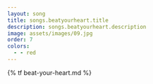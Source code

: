 ```yaml
---
layout: song
title: songs.beatyourheart.title
description: songs.beatyourheart.description
image: assets/images/09.jpg
order: 7
colors:
  - - red
---
```


{% tf beat-your-heart.md %}
